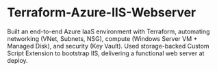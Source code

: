 # Terraform-Azure-IIS-Webserver
Built an end-to-end Azure IaaS environment with Terraform, automating networking (VNet, Subnets, NSG), compute (Windows Server VM + Managed Disk), and security (Key Vault). Used storage-backed Custom Script Extension to bootstrap IIS, delivering a functional web server at deploy.
